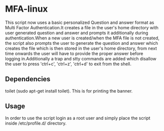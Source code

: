 # MFA-linux
This script now uses a basic personalized Question and answer format as Multi Factor Authentication.It creates a file in the user's home directory with user generated question and answer and prompts it additionally during authentication.When a new user is created/when the MFA file is not created, the script also prompts the user to generate the question and answer which creates the file which is then stored in the user's home directory, from next time onwards the user will have to provide the proper answer before logging in.Additionally a trap and stty commands are added which disallow the user to press 'ctrl+c', 'ctrl+z', 'ctrl+d' to exit from the shell.
## Dependencies
toilet (sudo apt-get install toilet). This is for printing the banner. 

## Usage
In order to use the script login as a root user and simply place the script inside /etc/profile.d/ directory. 

